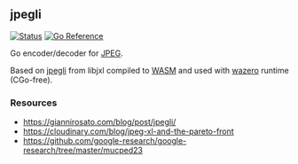 ## jpegli
[![Status](https://github.com/gen2brain/jpegli/actions/workflows/test.yml/badge.svg)](https://github.com/gen2brain/jpegli/actions)
[![Go Reference](https://pkg.go.dev/badge/github.com/gen2brain/jpegli.svg)](https://pkg.go.dev/github.com/gen2brain/jpegli)

Go encoder/decoder for [JPEG](https://en.wikipedia.org/wiki/JPEG).

Based on [jpegli](https://github.com/google/jpegli) from libjxl compiled to [WASM](https://en.wikipedia.org/wiki/WebAssembly) and used with [wazero](https://wazero.io/) runtime (CGo-free).

### Resources

* https://giannirosato.com/blog/post/jpegli/
* https://cloudinary.com/blog/jpeg-xl-and-the-pareto-front
* https://github.com/google-research/google-research/tree/master/mucped23
